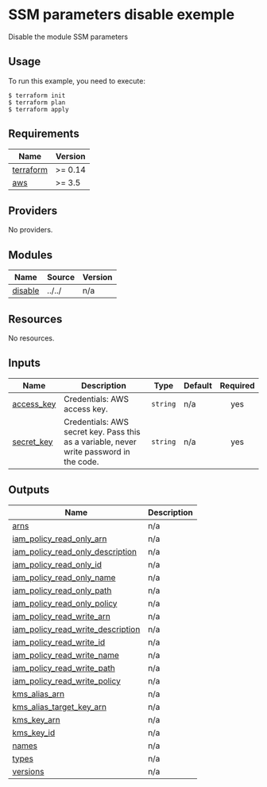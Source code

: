# SSM parameters disable exemple

Disable the module SSM parameters

## Usage

To run this example, you need to execute:

```
$ terraform init
$ terraform plan
$ terraform apply
```

<!-- BEGINNING OF PRE-COMMIT-TERRAFORM DOCS HOOK -->
## Requirements

| Name | Version |
|------|---------|
| <a name="requirement_terraform"></a> [terraform](#requirement\_terraform) | >= 0.14 |
| <a name="requirement_aws"></a> [aws](#requirement\_aws) | >= 3.5 |

## Providers

No providers.

## Modules

| Name | Source | Version |
|------|--------|---------|
| <a name="module_disable"></a> [disable](#module\_disable) | ../../ | n/a |

## Resources

No resources.

## Inputs

| Name | Description | Type | Default | Required |
|------|-------------|------|---------|:--------:|
| <a name="input_access_key"></a> [access\_key](#input\_access\_key) | Credentials: AWS access key. | `string` | n/a | yes |
| <a name="input_secret_key"></a> [secret\_key](#input\_secret\_key) | Credentials: AWS secret key. Pass this as a variable, never write password in the code. | `string` | n/a | yes |

## Outputs

| Name | Description |
|------|-------------|
| <a name="output_arns"></a> [arns](#output\_arns) | n/a |
| <a name="output_iam_policy_read_only_arn"></a> [iam\_policy\_read\_only\_arn](#output\_iam\_policy\_read\_only\_arn) | n/a |
| <a name="output_iam_policy_read_only_description"></a> [iam\_policy\_read\_only\_description](#output\_iam\_policy\_read\_only\_description) | n/a |
| <a name="output_iam_policy_read_only_id"></a> [iam\_policy\_read\_only\_id](#output\_iam\_policy\_read\_only\_id) | n/a |
| <a name="output_iam_policy_read_only_name"></a> [iam\_policy\_read\_only\_name](#output\_iam\_policy\_read\_only\_name) | n/a |
| <a name="output_iam_policy_read_only_path"></a> [iam\_policy\_read\_only\_path](#output\_iam\_policy\_read\_only\_path) | n/a |
| <a name="output_iam_policy_read_only_policy"></a> [iam\_policy\_read\_only\_policy](#output\_iam\_policy\_read\_only\_policy) | n/a |
| <a name="output_iam_policy_read_write_arn"></a> [iam\_policy\_read\_write\_arn](#output\_iam\_policy\_read\_write\_arn) | n/a |
| <a name="output_iam_policy_read_write_description"></a> [iam\_policy\_read\_write\_description](#output\_iam\_policy\_read\_write\_description) | n/a |
| <a name="output_iam_policy_read_write_id"></a> [iam\_policy\_read\_write\_id](#output\_iam\_policy\_read\_write\_id) | n/a |
| <a name="output_iam_policy_read_write_name"></a> [iam\_policy\_read\_write\_name](#output\_iam\_policy\_read\_write\_name) | n/a |
| <a name="output_iam_policy_read_write_path"></a> [iam\_policy\_read\_write\_path](#output\_iam\_policy\_read\_write\_path) | n/a |
| <a name="output_iam_policy_read_write_policy"></a> [iam\_policy\_read\_write\_policy](#output\_iam\_policy\_read\_write\_policy) | n/a |
| <a name="output_kms_alias_arn"></a> [kms\_alias\_arn](#output\_kms\_alias\_arn) | n/a |
| <a name="output_kms_alias_target_key_arn"></a> [kms\_alias\_target\_key\_arn](#output\_kms\_alias\_target\_key\_arn) | n/a |
| <a name="output_kms_key_arn"></a> [kms\_key\_arn](#output\_kms\_key\_arn) | n/a |
| <a name="output_kms_key_id"></a> [kms\_key\_id](#output\_kms\_key\_id) | n/a |
| <a name="output_names"></a> [names](#output\_names) | n/a |
| <a name="output_types"></a> [types](#output\_types) | n/a |
| <a name="output_versions"></a> [versions](#output\_versions) | n/a |
<!-- END OF PRE-COMMIT-TERRAFORM DOCS HOOK -->
